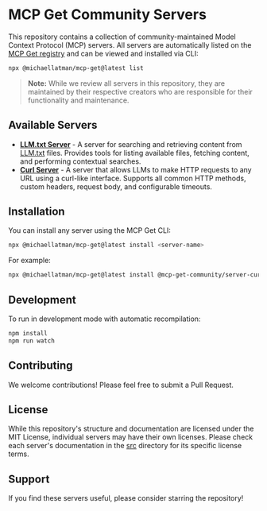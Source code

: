 # MCP Get Community Servers

This repository contains a collection of community-maintained Model Context Protocol (MCP) servers. All servers are automatically listed on the [MCP Get registry](https://mcp-get.com) and can be viewed and installed via CLI:

```bash
npx @michaellatman/mcp-get@latest list
```

> **Note:** While we review all servers in this repository, they are maintained by their respective creators who are responsible for their functionality and maintenance.

## Available Servers

- **[LLM.txt Server](src/server-llm-txt)** - A server for searching and retrieving content from [LLM.txt](https://llmstxt.org/) files. Provides tools for listing available files, fetching content, and performing contextual searches.
- **[Curl Server](src/server-curl)** - A server that allows LLMs to make HTTP requests to any URL using a curl-like interface. Supports all common HTTP methods, custom headers, request body, and configurable timeouts.

## Installation

You can install any server using the MCP Get CLI:

```bash
npx @michaellatman/mcp-get@latest install <server-name>
```

For example:

```bash
npx @michaellatman/mcp-get@latest install @mcp-get-community/server-curl
```

## Development

To run in development mode with automatic recompilation:

```bash
npm install
npm run watch
```

## Contributing

We welcome contributions! Please feel free to submit a Pull Request.

## License

While this repository's structure and documentation are licensed under the MIT License, individual servers may have their own licenses. Please check each server's documentation in the [src](src) directory for its specific license terms.

## Support

If you find these servers useful, please consider starring the repository!
